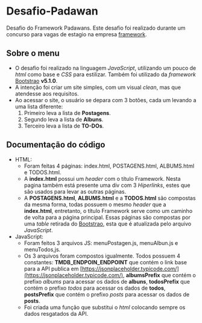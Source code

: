 # Desafio-Padawan
 Desafio do Framework Padawans. Este desafio foi realizado durante um concurso para vagas de estagio na empresa [framework](https://frwk.com.br/).
 
 ## Sobre o menu
 - O desafio foi realizado na linguagem *JavaScript*, utilizando um pouco de *html* como base e *CSS* para estilizar. Também foi utilizado da *framework* [Bootstrao](https://getbootstrap.com/) **v5.1.0**.
 - A intenção foi criar um site simples, com um visual *clean*, mas que atendesse aos requisitos.
 - Ao acessar o site, o usuário se depara com 3 botões, cada um levando a uma lista diferente:
   1. Primeiro leva a lista de **Postagens**.
   2. Segundo leva a lista de **Albuns**. 
   3. Terceiro leva a lista de **TO-DOs**.
 ## Documentação do código
 - HTML:
    - Foram feitas 4 páginas: index.html, POSTAGENS.html, ALBUMS.html e TODOS.html.
    - A **index.html** possui um *header* com o título Framework. Nesta pagina também está presente uma div com 3 *Hiperlinks*, estes que são usados para levar as outras páginas.
    - A **POSTAGENS.html**, **ALBUMS.html** e a **TODOS.html** são compostas da mesma forma, todas possuem o mesmo *header* que a **index.html**, entretanto, o título Framework serve como um caminho de volta para a página principal. Essas páginas são compostas por uma *table* retirada do [Bootstrao](https://getbootstrap.com/), esta que é atualizada pelo arquivo *JavaScript*.
  - JavaScript:
    - Foram feitos 3 arquivos JS: menuPostagen.js, menuAlbun.js e menuTodos,js.
    - Os 3 arquivos foram compostos igualmente. Todos possuem 4 constantes: **TMDB_ENDPOIN_ENDPOINT** que contém o link base para a API publica em [https://jsonplaceholder.typicode.com/](https://jsonplaceholder.typicode.com/), **albumsPrefix** que contém o prefixo *albums* para acessar os dados de **albuns**, **todosPrefix** que contém o prefixo *todos* para acessar os dados de **todos**, **postsPrefix** que contém o prefixo *posts* para acessar os dados de **posts**.
    - Foi criada uma função que substitui o *html* colocando sempre os dados resgatados da API.    
 
